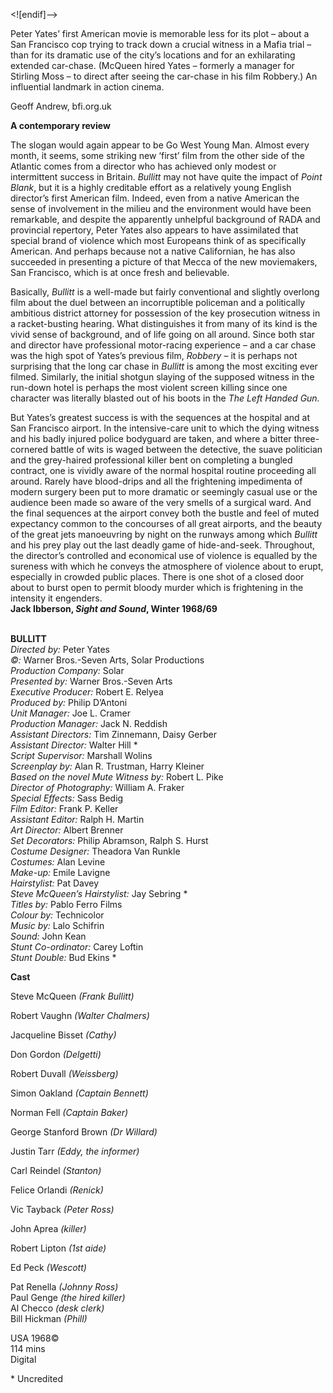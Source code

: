 

<![endif]-->

Peter Yates’ first American movie is memorable less for its plot – about a San Francisco cop trying to track down a crucial witness in a Mafia trial – than for its dramatic use of the city’s locations and for an exhilarating extended car-chase. (McQueen hired Yates – formerly a manager for Stirling Moss – to direct after seeing the car-chase in his film Robbery.) An influential landmark in action cinema.

Geoff Andrew, bfi.org.uk

**A contemporary review**

The slogan would again appear to be Go West Young Man. Almost every month, it seems, some striking new ‘first’ film from the other side of the Atlantic comes from a director who has achieved only modest or intermittent success in Britain. _Bullitt_ may not have quite the impact of _Point Blank_, but it is a highly creditable effort as a relatively young English director’s first American film. Indeed, even from a native American the sense of involvement in the milieu and the environment would have been remarkable, and despite the apparently unhelpful background of RADA and provincial repertory, Peter Yates also appears to have assimilated that special brand of violence which most Europeans think of as specifically American. And perhaps because not a native Californian, he has also succeeded in presenting a picture of that Mecca of the new moviemakers, San Francisco, which is at once fresh and believable.

Basically, _Bullitt_ is a well-made but fairly conventional and slightly overlong film about the duel between an incorruptible policeman and a politically ambitious district attorney for possession of the key prosecution witness in a racket-busting hearing. What distinguishes it from many of its kind is the vivid sense of background, and of life going on all around. Since both star and director have professional motor-racing experience – and a car chase was the high spot of Yates’s previous film, _Robbery_ – it is perhaps not surprising that the long car chase in _Bullitt_ is among the most exciting ever filmed. Similarly, the initial shotgun slaying of the supposed witness in the run-down hotel is perhaps the most violent screen killing since one character was literally blasted out of his boots in the _The Left Handed Gun._

But Yates’s greatest success is with the sequences at the hospital and at San Francisco airport. In the intensive-care unit to which the dying witness and his badly injured police bodyguard are taken, and where a bitter three-cornered battle of wits is waged between the detective, the suave politician and the grey-haired professional killer bent on completing a bungled contract, one is vividly aware of the normal hospital routine proceeding all around. Rarely have blood-drips and all the frightening impedimenta of modern surgery been put to more dramatic or seemingly casual use or the audience been made so aware of the very smells of a surgical ward. And the final sequences at the airport convey both the bustle and feel of muted expectancy common to the concourses of all great airports, and the beauty of the great jets manoeuvring by night on the runways among which _Bullitt_ and his prey play out the last deadly game of hide-and-seek. Throughout, the director’s controlled and economical use of violence is equalled by the sureness with which he conveys the atmosphere of violence about to erupt, especially in crowded public places. There is one shot of a closed door about to burst open to permit bloody murder which is frightening in the intensity it engenders.  
**Jack Ibberson, _Sight and Sound_, Winter 1968/69**  
<br>

**BULLITT**  
_Directed by:_ Peter Yates  
_©:_ Warner Bros.-Seven Arts, Solar Productions  
_Production Company:_ Solar  
_Presented by:_ Warner Bros.-Seven Arts  
_Executive Producer:_ Robert E. Relyea  
_Produced by:_ Philip D’Antoni  
_Unit Manager:_ Joe L. Cramer  
_Production Manager:_ Jack N. Reddish  
_Assistant Directors:_ Tim Zinnemann, Daisy Gerber  
_Assistant Director:_ Walter Hill *  
_Script Supervisor:_ Marshall Wolins  
_Screenplay by:_ Alan R. Trustman, Harry Kleiner  
_Based on the novel Mute Witness by:_ Robert L. Pike  
_Director of Photography:_ William A. Fraker  
_Special Effects:_ Sass Bedig  
_Film Editor:_ Frank P. Keller  
_Assistant Editor:_ Ralph H. Martin  
_Art Director:_ Albert Brenner  
_Set Decorators:_ Philip Abramson, Ralph S. Hurst  
_Costume Designer:_ Theadora Van Runkle  
_Costumes:_ Alan Levine  
_Make-up:_ Emile Lavigne  
_Hairstylist:_ Pat Davey  
_Steve McQueen’s Hairstylist:_ Jay Sebring *  
_Titles by:_ Pablo Ferro Films  
_Colour by:_ Technicolor  
_Music by:_ Lalo Schifrin  
_Sound:_ John Kean  
_Stunt Co-ordinator:_ Carey Loftin  
_Stunt Double:_ Bud Ekins *  

**Cast**  

Steve McQueen _(Frank Bullitt)_

Robert Vaughn _(Walter Chalmers)_

Jacqueline Bisset _(Cathy)_

Don Gordon _(Delgetti)_

Robert Duvall _(Weissberg)_

Simon Oakland _(Captain Bennett)_

Norman Fell _(Captain Baker)_

George Stanford Brown _(Dr Willard)_

Justin Tarr _(Eddy, the informer)_

Carl Reindel _(Stanton)_

Felice Orlandi _(Renick)_

Vic Tayback _(Peter Ross)_

John Aprea _(killer)_

Robert Lipton _(1st aide)_

Ed Peck _(Wescott)_

Pat Renella _(Johnny Ross)_  
Paul Genge _(the hired killer)_  
Al Checco _(desk clerk)_  
Bill Hickman _(Phill)_  

USA 1968©  
114 mins  
Digital  

\* Uncredited  
<!--stackedit_data:
eyJoaXN0b3J5IjpbLTEzNTQ0NjYzMDNdfQ==
-->